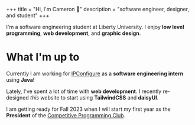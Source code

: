 +++
title = "Hi, I'm Cameron 🚀"
description = "<span class=attribute>software engineer</span>, <span class=attribute>designer</span>, and <span class=attribute>student</span>"
+++

I'm a software engineering student at Liberty University. I enjoy **low level programming**, **web development**, and **graphic design**.
# What I'm up to

Currently I am working for [IPConfigure](https://ipconfigure.com) as a **software engineering intern** using **Java**!

Lately, I've spent a lot of time with **web development**. I recently re-designed _this_ website to start using **TailwindCSS** and **daisyUI**.

I am getting ready for Fall 2023 when I will start my first year as the **President** of the [Competitive Programming Club](https://lucpc.org).
